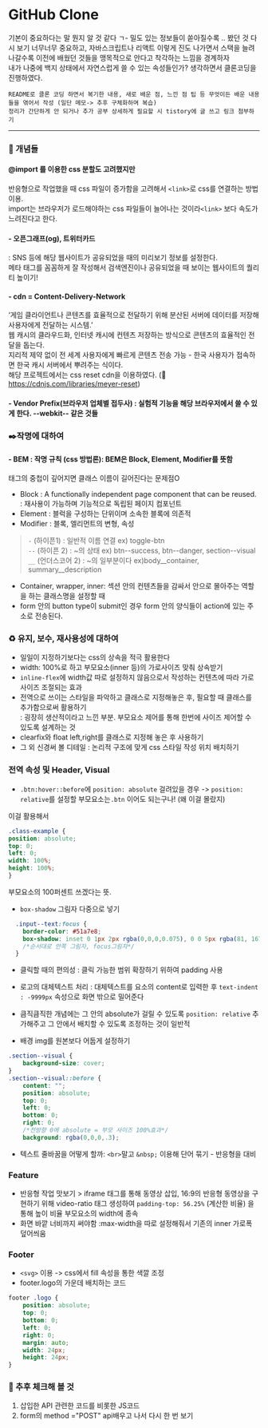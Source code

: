 # GitHub Clone

기본이 중요하다는 말 뭔지 알 것 같다 ㄱ-
밀도 있는 정보들이 쏟아질수록 .. 봤던 것 다시 보기 너무너무 중요하고, 자바스크립트나 리액트 이렇게 진도 나가면서 스택을 늘려나갈수록 이전에 배웠던 것들을 맹목적으로 안다고 착각하는 느낌을 경계하자  
내가 나중에 백지 상태에서 자연스럽게 쓸 수 있는 속성들인가? 생각하면서 클론코딩을 진행하였다. 

```
README로 클론 코딩 하면서 복기한 내용, 새로 배운 점, 느낀 점 팁 등 무엇이든 배운 내용들을 엮어서 작성 (일단 메모-> 추후 구체화하며 복습)  
정리가 간단하게 안 되거나 추가 공부 상세하게 필요할 시 tistory에 글 쓰고 링크 첨부하기
```

---

### :book: 개념들 

#### @import 를 이용한 css 분할도 고려했지만  
반응형으로 작업했을 때 css 파일이 증가함을 고려해서 `<link>`로 css를 연결하는 방법 이용.  
import는 브라우저가 로드해야하는 css 파일들이 늘어나는 것이라`<link>` 보다 속도가 느려진다고 한다.

#### -  오픈그래프(og), 트위터카드  
: SNS 등에 해당 웹사이트가 공유되었을 때의 미리보기 정보를 설정한다.  
메타 태그를 꼼꼼하게 잘 작성해서 검색엔진이나 공유되었을 때 보이는 웹사이트의 퀄리티 높이기!   

#### - cdn = Content-Delivery-Network  
‘게임 클라이언트나 콘텐츠를 효율적으로 전달하기 위해 분산된 서버에 데이터를 저장해 사용자에게 전달하는 시스템.’  
웹 캐시의 클라우드화, 인터넷 캐시에 컨텐츠 저장하는 방식으로 콘텐츠의 효율적인 전달을 돕는다.  
지리적 제약 없이 전 세계 사용자에게 빠르게 콘텐츠 전송 가능 - 한국 사용자가 접속하면 한국 캐시 서버에서 뿌려주는 식이다.  
해당 프로젝트에서는 css reset cdn을 이용하였다. (:link: https://cdnjs.com/libraries/meyer-reset)

#### - Vendor Prefix(브라우저 업체별 접두사) : 실험적 기능을 해당 브라우저에서 쓸 수 있게 한다. --webkit-- 같은 것들

### :black_nib:작명에 대하여 

#### - BEM : 작명 규칙 (css 방법론): BEM은 Block, Element, Modifier를 뜻함  
태그의 중첩이 깊어지면 클래스 이름이 길어진다는 문제점O  
* Block : A functionally independent page component that can be reused. : 재사용이 가능하며 기능적으로 독립된 페이지 컴포넌트  
* Element : 블럭을 구성하는 단위이며 소속한 블록에 의존적  
* Modifier : 블록, 엘리먼트의 변형, 속성  

>`-` (하이픈1) : 일반적 이름 연결 ex) toggle-btn  
>`--` (하이픈 2) : ~의 상태 ex) btn--success, btn--danger, section--visual  
>`__` (언더스코어 2) : ~의 일부분이다 ex)body__container, summary__description   
  
- Container, wrapper, inner: 섹션 안의 컨텐츠들을 감싸서 안으로 몰아주는 역할을 하는 클래스명을 설정할 때  
- form 안의 button type이 submit인 경우 form 안의 양식들이 action에 있는 주소로 전송된다.

### :recycle: 유지, 보수, 재사용성에 대하여 
- 일일이 지정하기보다는 css의 상속을 적극 활용한다  
- width: 100%로 하고 부모요소(inner 등)의 가로사이즈 맞춰 상속받기
- `inline-flex`에 width값 따로 설정하지 않음으로서 작성하는 컨텐츠에 따라 가로 사이즈 조절되는 효과
- 전역으로 쓰이는 스타일을 파악하고 클래스로 지정해놓은 후, 필요할 때 클래스를 추가함으로써 활용하기  
: 굉장히 생산적이라고 느낀 부분. 부모요소 제어를 통해 한번에 사이즈 제어할 수 있도록 설계하는 것  
- clearfix와 float left,right를 클래스로 지정해 놓은 후 사용하기  
- 그 외 신경써 볼 디테일 : 논리적 구조에 맞게 css 스타일 작성 위치 배치하기  

### 전역 속성 및 Header, Visual 
- `.btn:hover::before`에 `position: absolute` 걸려있을 경우 -> `position: relative`를 설정할 부모요소는`.btn` 이어도 되는구나! (왜 이걸 몰랐지)  

이걸 활용해서
```css
.class-example {
position: absolute;
top: 0;
left: 0;
width: 100%;
height: 100%;
}
```
부모요소의 100퍼센트 쓰겠다는 뜻.  
- `box-shadow` 그림자 다중으로 넣기 

```css
  .input--text:focus {
    border-color: #51a7e8;
    box-shadow: inset 0 1px 2px rgba(0,0,0,0.075), 0 0 5px rgba(81, 167, 232, 0.5); 
    /*순서대로 안쪽 그림자, focus그림자*/
  }
```

- 클릭할 때의 편의성 : 클릭 가능한 범위 확장하기 위하여 padding 사용

- 로고의 대체텍스트 처리 : 대체텍스트를 요소의 content로 입력한 후 `text-indent : -9999px` 속성으로 화면 밖으로 밀어준다  

- 큼직큼직한 개념에는 그 안의 absolute가 걸릴 수 있도록 `position: relative` 추가해주고 그 안에서 배치할 수 있도록 조정하는 것이 일반적

- 배경 img를 원본보다 어둡게 설정하기

```css
.section--visual {
    background-size: cover;
}
.section--visual::before {
    content: "";
    position: absolute;
    top: 0;
    left: 0;
    bottom: 0;
    right: 0;
    /*전방향 0에 absolute = 부모 사이즈 100%효과*/
    background: rgba(0,0,0,.3);
```

- 텍스트 줄바꿈을 어떻게 할까: `<br>`말고 `&nbsp;` 이용해 단어 묶기 - 반응형을 대비

### Feature
- 반응형 작업 맛보기 > iframe 태그를 통해 동영상 삽입, 16:9의 반응형 동영상을 구현하기 위해 video-ratio 태그 생성하여 `padding-top: 56.25%` (계산한 비율) 을 통해 높이 비율 부모요소의 width에 종속  
- 화면 바깥 너비까지 써야함 :max-width을 따로 설정해줘서 기존의 inner 가로폭 덮어씌움  

### Footer  
- `<svg>` 이용 -> css에서 fill 속성을 통한 색깔 조정 
- footer.logo의 가운데 배치하는 코드

```css
footer .logo {
    position: absolute;  
    top: 0;
    bottom: 0;
    left: 0;
    right: 0;
    margin: auto; 
    width: 24px;
    height: 24px;
}
```

  
### :pushpin: 추후 체크해 볼 것  
1. 삽입한 API 관련한 코드를 비롯한 JS코드 
2. form의 method ="POST" api배우고 나서 다시 한 번 보기



